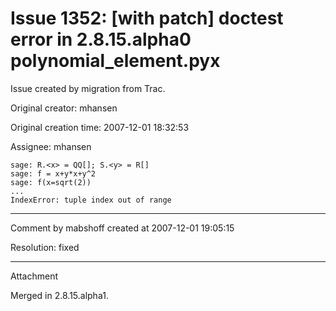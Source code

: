 # Issue 1352: [with patch] doctest error in 2.8.15.alpha0 polynomial_element.pyx

Issue created by migration from Trac.

Original creator: mhansen

Original creation time: 2007-12-01 18:32:53

Assignee: mhansen


```
sage: R.<x> = QQ[]; S.<y> = R[]
sage: f = x+y*x+y^2
sage: f(x=sqrt(2))
...
IndexError: tuple index out of range
```



---

Comment by mabshoff created at 2007-12-01 19:05:15

Resolution: fixed


---

Attachment

Merged in 2.8.15.alpha1.
